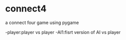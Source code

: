 # connect4

a connect four game using pygame

-player:player vs player
-AI1:fisrt version of AI vs player
